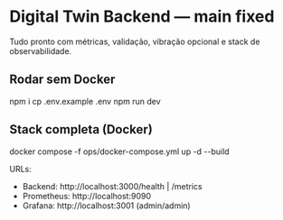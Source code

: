 # Digital Twin Backend — main fixed
Tudo pronto com métricas, validação, vibração opcional e stack de observabilidade.

## Rodar sem Docker
npm i
cp .env.example .env
npm run dev

## Stack completa (Docker)
docker compose -f ops/docker-compose.yml up -d --build

URLs:
- Backend:   http://localhost:3000/health  |  /metrics
- Prometheus: http://localhost:9090
- Grafana:    http://localhost:3001 (admin/admin)
